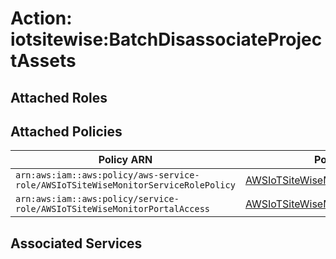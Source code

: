 # Action: iotsitewise:BatchDisassociateProjectAssets

## Attached Roles

## Attached Policies

| Policy ARN | Policy Name |
|------------|-------------|
| `arn:aws:iam::aws:policy/aws-service-role/AWSIoTSiteWiseMonitorServiceRolePolicy` | [AWSIoTSiteWiseMonitorServiceRolePolicy](../policies.md#awsiotsitewisemonitorservicerolepolicy) |
| `arn:aws:iam::aws:policy/service-role/AWSIoTSiteWiseMonitorPortalAccess` | [AWSIoTSiteWiseMonitorPortalAccess](../policies.md#awsiotsitewisemonitorportalaccess) |

## Associated Services

